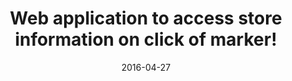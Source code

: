---
date: 2016-04-27
external_link: "https://amanbagrecha.github.io/store-info/"
image: feature.png
description: store-info is developed to let users access the whereabouts of store using Leaflet.
tags:
- webgis
- leaflet
title: Web application to access store information on click of marker!
url_code: "https://github.com/amanbagrecha/store-info"
---